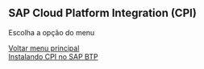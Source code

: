 ## SAP Cloud Platform Integration (CPI)

Escolha a opção do menu

[Voltar menu principal](../)  
[Instalando CPI no SAP BTP](instalando-cpi-sap-btp.md)  